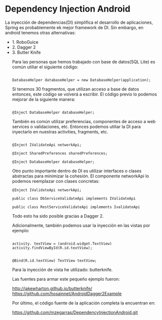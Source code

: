 <h1>Dependency Injection Android</h1>
<p>
La inyección de dependencias(DI) simplifica el desarrollo de aplicaciones, Spring es probablemente ek mejor framework de DI.
 Sin embargo, en android tenemos otras alternativas:
</p>

<ul>
<li>1. RoboGuice</li>
<li>2. Dagger 2</li>
<li>3. Butter Knife</li>
</lu>
<p>
Para las personas que hemos trabajado con base de datos(SQL Lite) es común utiliar el siguiente código:</p>
<code>
DatabaseHelper databaseHelper = new DatabaseHelper(application);
</code>

<p>
Si tenemos 30 fragmentos, que utilizan acceso a base de datos entonces, este código se  volverá a escribir. El código previo lo podemos mejorar de la siguiente manera:
</p>

<code>
@Inject DatabaseHelper databaseHelper;
</code>

<p>
También es común utilizar preferencias, componentes de acceso a web services o validaciones, etc. Entonces podemos utiliar la DI para inyectarlo en nuestras activities, fragments, etc.
</p>

<p>
<code>
@Inject IValidateApi networkApi;
</code>
</p>

<p>
<code>@Inject SharedPreferences sharedPreferences;</code>
</p>


<p>
<code>@Inject DatabaseHelper databaseHelper;</code>
</p>


<p>
Otro punto importante dentro de DI es utilizar interfaces o clases abstractas para minimizar la cohesión. El componente  networkApi lo podemos reemplazar con clases concretas:
</p>


<p>
<code>@Inject IValidateApi networkApi;</code>
</p>

<p>
<code>public class DbServiceValidateApi implements IValidateApi </code>
</p>

<p>
<code>public class RestServiceValidateApi implements IvalidateApi</code>
</p>


<p>
Todo esto ha sido posible gracias a Dagger 2.

Adicionalmente, también podemos usar la inyección en las vistas por ejemplo:
</p>
<code>
activity. textView = (android.widget.TextView) activity.findViewById(R.id.textView);

@Bind(R.id.textView)
TextView textView;
</code>
<p>
Para la inyección de vista he utilizado: butterknife.

Las fuentes para armar este pequeño ejemplo fueron:

http://jakewharton.github.io/butterknife/
https://github.com/hosainnet/AndroidDagger2Example
<p>

Por último, el código fuente de la aplicación completa la encuentran en:

https://github.com/mzegarras/DependencyInjectionAndroid.git
